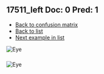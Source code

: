 ## 17511_left Doc: 0 Pred: 1
- [Back to confusion matrix](https://github.com/juliandewit/kaggle_retinopathy/blob/master/matrix.md)
- [Back to list](https://github.com/juliandewit/kaggle_retinopathy/blob/master/lists/01/list.md)
- [Next example in list](https://github.com/juliandewit/kaggle_retinopathy/blob/master/lists/01/17/17607_left.md)

![Eye](https://retinopaty.blob.core.windows.net/size1024/17511_left_0.jpeg)

### 

![Eye]()
